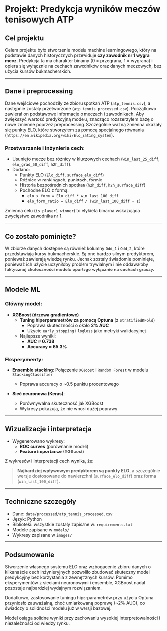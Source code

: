 # Projekt: Predykcja wyników meczów tenisowych ATP

## Cel projektu

Celem projektu było stworzenie modelu machine learningowego, który na podstawie danych historycznych przewiduje **czy zawodnik nr 1 wygra mecz**. Predykcja ta ma charakter binarny (0 = przegrana, 1 = wygrana) i opiera się wyłącznie na cechach zawodników oraz danych meczowych, bez użycia kursów bukmacherskich.

---

## Dane i preprocessing

Dane wejściowe pochodziły ze zbioru spotkań ATP (`atp_tennis.csv`), a następnie zostały przetworzone (`atp_tennis_processed.csv`). Początkowo zawierał on podstawowe informacje o meczach i zawodnikach. Aby zwiększyć wartość predykcyjną modelu, znacząco rozszerzyłem bazę o nowe zmienne poprzez preprocessing. Szczególnie ważną zmienna okazały się punkty ELO, które stworzyłem za pomocą specjalnego równania (`https://en.wikipedia.org/wiki/Elo_rating_system`).

### Przetwarzanie i inżynieria cech:

- Usunięto mecze bez różnicy w kluczowych cechach (`win_last_25_diff`, `elo_grad_50_diff`, `h2h_diff`).
- Dodano:
  - Punkty ELO (`Elo_diff`, `surface_elo_diff`)
  - Różnice w rankingach, punktach, formie
  - Historia bezpośrednich spotkań (`h2h_diff`, `h2h_surface_diff`)
  - Pochodne ELO z formą:
    - `elo_x_form = Elo_diff * win_last_100_diff`
    - `elo_form_ratio = Elo_diff / (win_last_100_diff + ε)`

Zmienna celu (`is_player1_winner`) to etykieta binarna wskazująca zwycięstwo zawodnika nr 1.

---

## Co zostało pominięte?

W zbiorze danych dostępne są również kolumny `Odd_1` i `Odd_2`, które przedstawiają kursy bukmacherskie. Są one bardzo silnym predyktorem, ponieważ zawierają wiedzę rynku. Jednak zostały świadomie pominięte, ponieważ ich użycie uczyniłoby problem trywialnym i nie oddawałoby faktycznej skuteczności modelu opartego wyłącznie na cechach graczy.

---

## Modele ML

### Główny model:
- **XGBoost (drzewa gradientowe)**
  - **Tuning hiperparametrów za pomocą Optuna** (z `StratifiedKFold`)
    - Poprawa skuteczności o około **2% AUC**
    - Użycie `early_stopping` i `logloss` jako metryki walidacyjnej
  - Najlepsze wyniki:
    - **AUC ≈ 0.738**
    - **Accuracy ≈ 65.3%**

### Eksperymenty:
- **Ensemble stacking**: Połączenie `XGBoost` i `Random Forest` w modelu `StackingClassifier`
  - Poprawa accuracy o ~0.5 punktu procentowego

- **Sieć neuronowa (Keras)**:
  - Porównywalna skuteczność jak XGBoost
  - Wykresy pokazują, że nie wnosi dużej poprawy

---

## Wizualizacje i interpretacja

- Wygenerowano wykresy:
  - **ROC curves** (porównanie modeli)
  - **Feature importance** (XGBoost)

Z wykresów i interpretacji cech wynika, że:
> **Najbardziej wpływowym predyktorem są punkty ELO**, a szczególnie wersje dostosowane do nawierzchni (`surface_elo_diff`) oraz forma (`win_last_100_diff`).

---

## Techniczne szczegóły

- Dane: `data/processed/atp_tennis_processed.csv`
- Język: Python
- Biblioteki: wszystkie zostały zapisane w: `requirements.txt`
- Modele zapisane w `models/`
- Wykresy zapisane w `images/`

---

## Podsumowanie

Stworzenie własnego systemu ELO oraz wzbogacenie zbioru danych o kilkanaście cech inżynieryjnych pozwoliło zbudować skuteczny model predykcyjny bez korzystania z zewnętrznych kursów. Pomimo eksperymentów z sieciami neuronowymi i ensemble, XGBoost nadal pozostaje najbardziej wydajnym rozwiązaniem.

Dodatkowo, zastosowanie tuningu hiperparametrów przy użyciu Optuna przyniosło zauważalną, choć umiarkowaną poprawę (~2% AUC), co świadczy o solidności modelu już w wersji bazowej.

Model osiąga solidne wyniki przy zachowaniu wysokiej interpretowalności i niezależności od wiedzy rynku.
